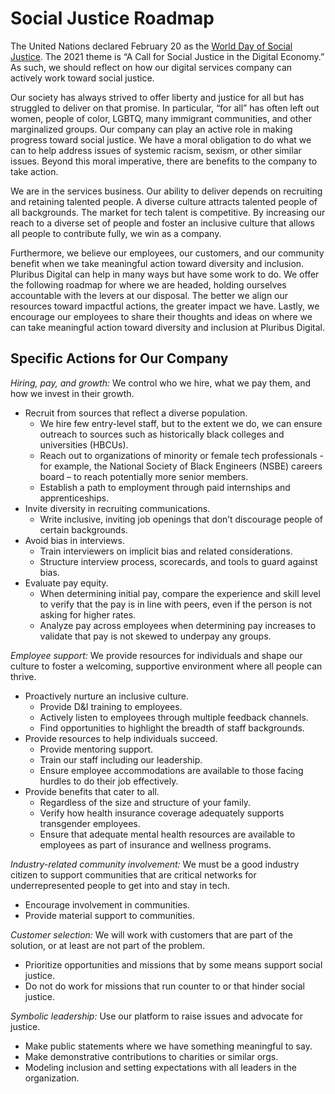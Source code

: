 # Social Justice Roadmap
The United Nations declared February 20 as the [World Day of Social Justice](https://www.un.org/en/observances/social-justice-day). The 2021 theme is “A Call for Social Justice in the Digital Economy.” As such, we should reflect on how our digital services company can actively work toward social justice.

Our society has always strived to offer liberty and justice for all but has struggled to deliver on that promise. In particular, “for all” has often left out women, people of color, LGBTQ, many immigrant communities, and other marginalized groups. Our company can play an active role in making progress toward social justice. We have a moral obligation to do what we can to help address issues of systemic racism, sexism, or other similar issues. Beyond this moral imperative, there are benefits to the company to take action.  

We are in the services business. Our ability to deliver depends on recruiting and retaining talented people. A diverse culture attracts talented people of all backgrounds. The market for tech talent is competitive. By increasing our reach to a diverse set of people and foster an inclusive culture that allows all people to contribute fully, we win as a company. 

Furthermore, we believe our employees, our customers, and our community benefit when we take meaningful action toward diversity and inclusion. Pluribus Digital can help in many ways but have some work to do. We offer the following roadmap for where we are headed, holding ourselves accountable with the levers at our disposal. The better we align our resources toward impactful actions, the greater impact we have. Lastly, we encourage our employees to share their thoughts and ideas on where we can take meaningful action toward diversity and inclusion at Pluribus Digital.

## Specific Actions for Our Company
_Hiring, pay, and growth:_ We control who we hire, what we pay them, and how we invest in their growth. 

*	Recruit from sources that reflect a diverse population.
    * We hire few entry-level staff, but to the extent we do, we can ensure outreach to sources such as historically black colleges and universities (HBCUs).
    * Reach out to organizations of minority or female tech professionals - for example, the National Society of Black Engineers (NSBE) careers board – to reach potentially more senior members.
    * Establish a path to employment through paid internships and apprenticeships.
*	Invite diversity in recruiting communications.
    * Write inclusive, inviting job openings that don’t discourage people of certain backgrounds.
*	Avoid bias in interviews.
    * Train interviewers on implicit bias and related considerations.
    * Structure interview process, scorecards, and tools to guard against bias.
*	Evaluate pay equity. 
    * When determining initial pay, compare the experience and skill level to verify that the pay is in line with peers, even if the person is not asking for higher rates.
    * Analyze pay across employees when determining pay increases to validate that pay is not skewed to underpay any groups.

_Employee support:_ We provide resources for individuals and shape our culture to foster a welcoming, supportive environment where all people can thrive.
*	Proactively nurture an inclusive culture.
    * Provide D&I training to employees.
    * Actively listen to employees through multiple feedback channels.
    * Find opportunities to highlight the breadth of staff backgrounds.
*	Provide resources to help individuals succeed.
    * Provide mentoring support.
    * Train our staff including our leadership.
    * Ensure employee accommodations are available to those facing hurdles to do their job effectively.
*	Provide benefits that cater to all.    
    * Regardless of the size and structure of your family.
    * Verify how health insurance coverage adequately supports transgender employees.
    * Ensure that adequate mental health resources are available to employees as part of insurance and wellness programs.

_Industry-related community involvement:_ We must be a good industry citizen to support communities that are critical networks for underrepresented people to get into and stay in tech. 
*	Encourage involvement in communities.
*	Provide material support to communities.

_Customer selection:_ We will work with customers that are part of the solution, or at least are not part of the problem.
*	Prioritize opportunities and missions that by some means support social justice.
*	Do not do work for missions that run counter to or that hinder social justice.

_Symbolic leadership:_ Use our platform to raise issues and advocate for justice.
*	Make public statements where we have something meaningful to say.
*	Make demonstrative contributions to charities or similar orgs.
*	Modeling inclusion and setting expectations with all leaders in the organization. 

